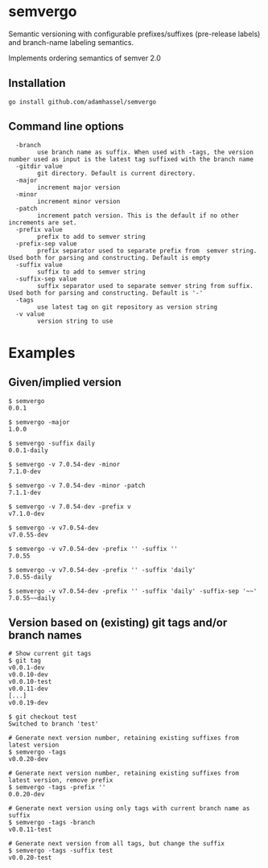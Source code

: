 # semvergo
Semantic versioning with configurable prefixes/suffixes (pre-release labels) and branch-name labeling semantics.

Implements ordering semantics of semver 2.0

## Installation

    go install github.com/adamhassel/semvergo

## Command line options

```
  -branch
    	use branch name as suffix. When used with -tags, the version number used as input is the latest tag suffixed with the branch name
  -gitdir value
    	git directory. Default is current directory.
  -major
    	increment major version
  -minor
    	increment minor version
  -patch
    	increment patch version. This is the default if no other increments are set.
  -prefix value
    	prefix to add to semver string
  -prefix-sep value
    	prefix separator used to separate prefix from  semver string. Used both for parsing and constructing. Default is empty
  -suffix value
    	suffix to add to semver string
  -suffix-sep value
    	suffix separator used to separate semver string from suffix. Used both for parsing and constructing. Default is '-'
  -tags
    	use latest tag on git repository as version string
  -v value
    	version string to use
```
# Examples

## Given/implied version
```
$ semvergo
0.0.1

$ semvergo -major
1.0.0

$ semvergo -suffix daily
0.0.1-daily

$ semvergo -v 7.0.54-dev -minor
7.1.0-dev

$ semvergo -v 7.0.54-dev -minor -patch
7.1.1-dev

$ semvergo -v 7.0.54-dev -prefix v
v7.1.0-dev

$ semvergo -v v7.0.54-dev
v7.0.55-dev

$ semvergo -v v7.0.54-dev -prefix '' -suffix ''
7.0.55

$ semvergo -v v7.0.54-dev -prefix '' -suffix 'daily'
7.0.55-daily

$ semvergo -v v7.0.54-dev -prefix '' -suffix 'daily' -suffix-sep '~~'
7.0.55~~daily
```

## Version based on (existing) git tags and/or branch names

```
# Show current git tags
$ git tag
v0.0.1-dev
v0.0.10-dev
v0.0.10-test
v0.0.11-dev
[...]
v0.0.19-dev

$ git checkout test
Switched to branch 'test'

# Generate next version number, retaining existing suffixes from latest version
$ semvergo -tags
v0.0.20-dev

# Generate next version number, retaining existing suffixes from latest version, remove prefix
$ semvergo -tags -prefix ''
0.0.20-dev

# Generate next version using only tags with current branch name as suffix
$ semvergo -tags -branch
v0.0.11-test

# Generate next version from all tags, but change the suffix 
$ semvergo -tags -suffix test
v0.0.20-test
```
